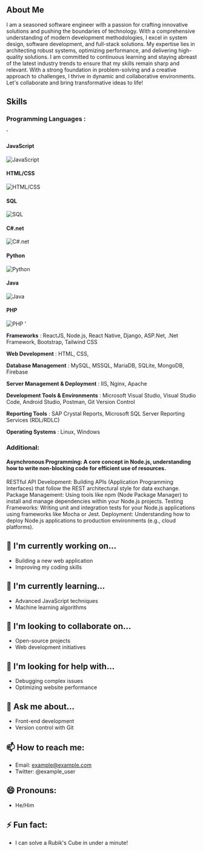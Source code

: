 ## About Me
I am a seasoned software engineer with a passion for crafting innovative solutions and pushing the boundaries of technology. With a comprehensive understanding of modern development methodologies, I excel in system design, software development, and full-stack solutions. My expertise lies in architecting robust systems, optimizing performance, and delivering high-quality solutions. I am committed to continuous learning and staying abreast of the latest industry trends to ensure that my skills remain sharp and relevant. With a strong foundation in problem-solving and a creative approach to challenges, I thrive in dynamic and collaborative environments. Let's collaborate and bring transformative ideas to life!

## Skills
### Programming Languages :
'
#### JavaScript
![JavaScript](https://img.shields.io/badge/Progress-95%25-blue?style=for-the-badge&logo=javascript)

#### HTML/CSS
![HTML/CSS](https://img.shields.io/badge/Progress-95%25-blue?style=for-the-badge&logo=html5)

#### SQL
![SQL](https://img.shields.io/badge/Progress-90%25-blue?style=for-the-badge&logo=sql)

#### C#.net
![C#.net](https://img.shields.io/badge/Progress-90%25-blue?style=for-the-badge&logo=csharp)

#### Python
![Python](https://img.shields.io/badge/Progress-60%25-blue?style=for-the-badge&logo=python)

#### Java
![Java](https://img.shields.io/badge/Progress-50%25-blue?style=for-the-badge&logo=java)

#### PHP
![PHP](https://img.shields.io/badge/Progress-50%25-blue?style=for-the-badge&logo=php)
'

**Frameworks** :  ReactJS, Node.js, React Native, Django, ASP.Net, .Net Framework, Bootstrap, Tailwind CSS

**Web Development** : HTML, CSS,

**Database Management** : MySQL, MSSQL, MariaDB, SQLite, MongoDB, Firebase

**Server Management & Deployment** : IIS, Nginx, Apache

**Development Tools & Environments** : Microsoft Visual Studio, Visual Studio Code, Android Studio, Postman, Git Version Control

**Reporting Tools** : SAP Crystal Reports, Microsoft SQL Server Reporting Services (RDL/RDLC)

**Operating Systems** : Linux, Windows 

### Additional:
#### Asynchronous Programming: A core concept in Node.js, understanding how to write non-blocking code for efficient use of resources.
RESTful API Development: Building APIs (Application Programming Interfaces) that follow the REST architectural style for data exchange.
Package Management: Using tools like npm (Node Package Manager) to install and manage dependencies within your Node.js projects.
Testing Frameworks: Writing unit and integration tests for your Node.js applications using frameworks like Mocha or Jest.
Deployment: Understanding how to deploy Node.js applications to production environments (e.g., cloud platforms).




## 🔭 I'm currently working on...
- Building a new web application
- Improving my coding skills

## 🌱 I'm currently learning...
- Advanced JavaScript techniques
- Machine learning algorithms

## 👯 I'm looking to collaborate on...
- Open-source projects
- Web development initiatives

## 🤔 I'm looking for help with...
- Debugging complex issues
- Optimizing website performance

## 💬 Ask me about...
- Front-end development
- Version control with Git

## 📫 How to reach me:
- Email: example@example.com
- Twitter: @example_user

## 😄 Pronouns:
- He/Him

## ⚡ Fun fact:
- I can solve a Rubik's Cube in under a minute!
